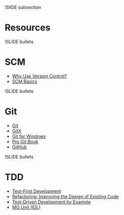 !SlIDE subsection

# Resources #

!SLIDE bullets
# SCM #
* [Why Use Version Control?](http://www.mactech.com/articles/mactech/Vol.14/14.06/VersionControlAndTheDeveloper/index.html)
* [SCM Basics](http://www.ericsink.com/scm/scm_basics.html)

!SLIDE bullets
# Git #
* [Git](http://git-scm.com/download)
* [GitX](http://gitx.frim.nl/)
* [Git for Windows](http://code.google.com/p/msysgit/)
* [Pro Git Book](http://progit.org/book/)
* [GitHub](http://github.com)

!SLIDE bullets
# TDD #
* [Test-First Development](http://designindrive.com/?p=31)
* [Refactoring: Improving the Design of Existing Code](http://books.google.com/books?id=1MsETFPD3I0C&printsec=frontcover&dq=refactoring+martin+fowler&hl=en&ei=cOyiS-3mGsL7lwf7zOX1CA&sa=X&oi=book_result&ct=result&resnum=1&ved=0CDYQ6AEwAA#v=onepage&q=&f=false)
* [Test-Driven Development by Example](http://books.google.com/books?id=gFgnde_vwMAC&printsec=frontcover&dq=test+driven+development&source=bl&ots=enJwtuZtqC&sig=i1HWUTI3H819AVKnfYaf28Hx2fU&hl=en&ei=yuyiS-62F4T6lwff0eCBCQ&sa=X&oi=book_result&ct=result&resnum=3&ved=0CB0Q6AEwAg#v=onepage&q=&f=false)
* [MG Unit (IDL)](http://michaelgalloy.com/2010/02/22/mgunit-1-1.html)
